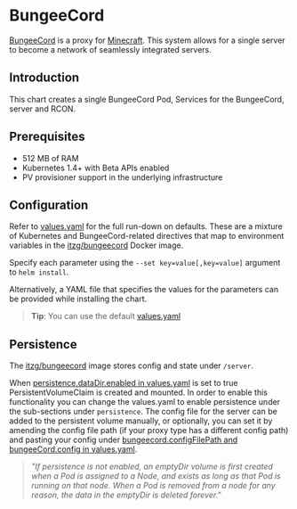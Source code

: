 # BungeeCord

[BungeeCord](https://www.spigotmc.org/wiki/about-bungeecord/) is a proxy for [Minecraft](https://minecraft.net/en/). This system allows for a single server to become a network of seamlessly integrated servers.

## Introduction

This chart creates a single BungeeCord Pod, Services for the BungeeCord, server and RCON.

## Prerequisites

- 512 MB of RAM
- Kubernetes 1.4+ with Beta APIs enabled
- PV provisioner support in the underlying infrastructure

## Configuration

Refer to [values.yaml](values.yaml) for the full run-down on defaults. These are a mixture of Kubernetes and BungeeCord-related directives that map to environment variables in the [itzg/bungeecord](https://hub.docker.com/r/itzg/bungeecord/) Docker image.

Specify each parameter using the `--set key=value[,key=value]` argument to `helm install`. 

Alternatively, a YAML file that specifies the values for the parameters can be provided while installing the chart.

> **Tip**: You can use the default [values.yaml](values.yaml)

## Persistence

The [itzg/bungeecord](https://hub.docker.com/r/itzg/bungeecord/) image stores config and state under `/server`.

When [persistence.dataDir.enabled in values.yaml](https://github.com/ArchitectSMP/charts/blob/main/bungee/values.yaml#L180) is set to true PersistentVolumeClaim is created and mounted. In order to enable this functionality
you can change the values.yaml to enable persistence under the sub-sections under `persistence`.
The config file for the server can be added to the persistent volume manually, or optionally, you can set it by amending the config file path (if your proxy type has a different config path) and pasting your config under [bungeecord.configFilePath and bungeeCord.config in values.yaml](https://github.com/ArchitectSMP/charts/blob/main/bungee/values.yaml#L103).

> *"If persistence is not enabled, an emptyDir volume is first created when a Pod is assigned to a Node, and exists as long as that Pod is running on that node. When a Pod is removed from a node for any reason, the data in the emptyDir is deleted forever."*
